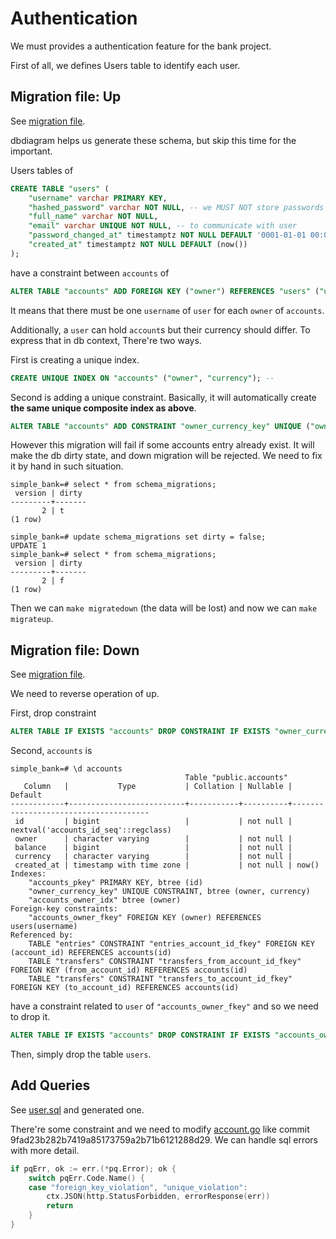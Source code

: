 # Authentication

We must provides a authentication feature for the bank project.

First of all, we defines Users table to identify each user.

## Migration file: Up

See [migration file](../db/migration/000002_add_user.up.sql).

dbdiagram helps us generate these schema, but skip this time for the important.

Users tables of

```sql
CREATE TABLE "users" (
    "username" varchar PRIMARY KEY,
    "hashed_password" varchar NOT NULL, -- we MUST NOT store passwords directly. generally with solt
    "full_name" varchar NOT NULL,
    "email" varchar UNIQUE NOT NULL, -- to communicate with user
    "password_changed_at" timestamptz NOT NULL DEFAULT '0001-01-01 00:00:00Z',  -- it's recommended to rotate password in a certain period. default is very past time for ease develop.
    "created_at" timestamptz NOT NULL DEFAULT (now())
);
```

have a constraint between `accounts` of

```sql
ALTER TABLE "accounts" ADD FOREIGN KEY ("owner") REFERENCES "users" ("username");   -- acccounts.owner *->1 user.username
```

It means that there must be one `username` of `user` for each `owner` of `accounts`.

Additionally, a `user` can hold `account`s but their currency should differ.
To express that in db context, There're two ways.

First is creating a unique index.

```sql
CREATE UNIQUE INDEX ON "accounts" ("owner", "currency"); -- 
```

Second is adding a unique constraint.
Basically, it will automatically create **the same unique composite index as above**.

```sql
ALTER TABLE "accounts" ADD CONSTRAINT "owner_currency_key" UNIQUE ("owner", "currency");
```

However this migration will fail if some accounts entry already exist.
It will make the db dirty state, and down migration will be rejected.
We need to fix it by hand in such situation.

```
simple_bank=# select * from schema_migrations;          
 version | dirty 
---------+-------
       2 | t
(1 row)

simple_bank=# update schema_migrations set dirty = false;
UPDATE 1
simple_bank=# select * from schema_migrations;
 version | dirty 
---------+-------
       2 | f
(1 row)
```

Then we can `make migratedown` (the data will be lost) and now we can `make migrateup`.

## Migration file: Down

See [migration file](../db/migration/000002_add_user.down.sql).

We need to reverse operation of up.

First, drop constraint

```sql
ALTER TABLE IF EXISTS "accounts" DROP CONSTRAINT IF EXISTS "owner_currency_key"; -- defined in up
```

Second, `accounts` is

```
simple_bank=# \d accounts
                                       Table "public.accounts"
   Column   |           Type           | Collation | Nullable |               Default                
------------+--------------------------+-----------+----------+--------------------------------------
 id         | bigint                   |           | not null | nextval('accounts_id_seq'::regclass)
 owner      | character varying        |           | not null | 
 balance    | bigint                   |           | not null | 
 currency   | character varying        |           | not null | 
 created_at | timestamp with time zone |           | not null | now()
Indexes:
    "accounts_pkey" PRIMARY KEY, btree (id)
    "owner_currency_key" UNIQUE CONSTRAINT, btree (owner, currency)
    "accounts_owner_idx" btree (owner)
Foreign-key constraints:
    "accounts_owner_fkey" FOREIGN KEY (owner) REFERENCES users(username)
Referenced by:
    TABLE "entries" CONSTRAINT "entries_account_id_fkey" FOREIGN KEY (account_id) REFERENCES accounts(id)
    TABLE "transfers" CONSTRAINT "transfers_from_account_id_fkey" FOREIGN KEY (from_account_id) REFERENCES accounts(id)
    TABLE "transfers" CONSTRAINT "transfers_to_account_id_fkey" FOREIGN KEY (to_account_id) REFERENCES accounts(id)
```

have a constraint related to `user` of `"accounts_owner_fkey"` and so we need to drop it.

```sql
ALTER TABLE IF EXISTS "accounts" DROP CONSTRAINT IF EXISTS "accounts_owner_fkey";
```

Then, simply drop the table `users`.

## Add Queries

See [user.sql](../db/query/user.sql) and generated one.

There're some constraint and we need to modify [account.go](./account.go) like commit 9fad23b282b7419a85173759a2b71b6121288d29.
We can handle sql errors with more detail.

```go
if pqErr, ok := err.(*pq.Error); ok {
    switch pqErr.Code.Name() {
    case "foreign_key_violation", "unique_violation":
        ctx.JSON(http.StatusForbidden, errorResponse(err))
        return
    }
}
```
